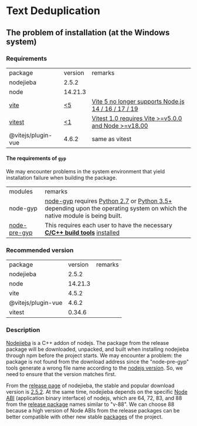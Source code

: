 # Text Deduplication

## The problem of installation (at the Windows system)

### Requirements

||||
|-|-|-|
|package|version|remarks|
|nodejieba|2.5.2||
|node|14.21.3||
|[vite](https://v4.vitejs.dev/)|[<5](https://www.npmjs.com/package/vite?activeTab=versions)|[Vite 5 no longer supports Node.js 14 / 16 / 17 / 19](https://vitejs.dev/guide/migration.html)|
|[vitest](https://github.com/vitest-dev/vitest/releases/tag/v0.34.6)|[<1](https://github.com/vitest-dev/vitest/releases)|[Vitest 1.0 requires Vite >=v5.0.0 and Node >=v18.00](https://vitest.dev/guide/#adding-vitest-to-your-project)|
|@vitejs/plugin-vue|4.6.2|same as vitest|

#### The requirements of `gyp`

We may encounter problems in the system environment that yield installation failure when building the package.

|||
|-|-|
|modules|remarks|
|node-gyp|[node-gyp](https://nodejs.github.io/node-addon-examples/build-tools/node-gyp) requires [Python 2.7](https://www.python.org/downloads/release/python-2715/) or [Python 3.5+](https://www.python.org/downloads/) depending upon the operating system on which the native module is being built. |
|[node-pre-gyp](https://nodejs.github.io/node-addon-examples/build-tools/node-pre-gyp)|This requires each user to have the necessary **[C/C++ build tools](https://visualstudio.microsoft.com/vs/older-downloads/)** [installed](https://stackoverflow.com/questions/57879150/how-can-i-solve-error-gypgyp-errerr-find-vsfind-vs-msvs-version-not-set-from-c)|

### Recommended version

||||
|-|-|-|
|package|version|remarks|
|nodejieba|2.5.2||
|node|14.21.3||
|vite|4.5.2||
|@vitejs/plugin-vue|4.6.2||
|vitest|0.34.6||

### Description

[Nodejieba](https://github.com/luckykaiyi/nodejieba) is a C++ addon of nodejs. The package from the release package will be downloaded, unpacked, and built when installing nodejieba through npm before the project starts. We may encounter a problem: the package is not found from the download address since the "node-pre-gyp" tools generate a wrong file name according to the [nodejs version](https://nodejs.org/en/about/previous-releases). So, we need to ensure that the version matches first.

From the [release page](https://github.com/luckykaiyi/nodejieba/releases/) of nodejieba, the stable and popular download version is [2.5.2](https://github.com/luckykaiyi/nodejieba/releases/tag/v2.5.2). At the same time, nodejieba depends on the specific [Node ABI](https://www.npmjs.com/package/node-abi) (application binary interface) of nodejs, which are 64, 72, 83, and 88 from the [release package](https://github.com/luckykaiyi/nodejieba/releases/) names similar to  "v-88". We can choose 88 because a high version of Node ABIs from the release packages can be better compatible with other new stable [packages]((https://docs.npmjs.com/cli/v10/configuring-npm/package-json#dependencies)) of the project.
